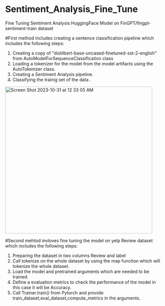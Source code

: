 # Sentiment_Analysis_Fine_Tune
Fine Tuning Sentiment Analysis HuggingFace Model on FinGPT/fingpt-sentiment-train dataset

#First method includes creating a sentence classification pipeline which includes the following steps:
1. Creating a copy of "distilbert-base-uncased-finetuned-sst-2-english" from AutoModelForSequenceClassification class
2. Loading a tokenizer for the model from the model artifacts using the AutoTokenizer class.
3. Creating a Sentiment Analysis pipeline.
4. Classifying the trainig set of the data . 
<img width="470" alt="Screen Shot 2023-10-31 at 12 33 05 AM" src="https://github.com/aditii02/Sentiment_analysis_fine_tune/assets/38829128/c2fb189a-816a-471d-87a3-80a188f5e695">

#Second mehtod invloves fine tuning the model on yelp Review dataset which includes the following steps:
1. Preparing the dataset in two columns Review and label
2. Call tokenize on the whole dataset by using the map function which will tokenize the whole dataset.
3. Load the model and pretrained arguments which are needed to be trained.
4. Define a evaluation metrics to check the performance of the model in this case it will be Accuracy.
5. Call Trainer.train() from Pytorch and provide train_dataset,eval_dataset,compute_metrics in the arguments.
   

 




